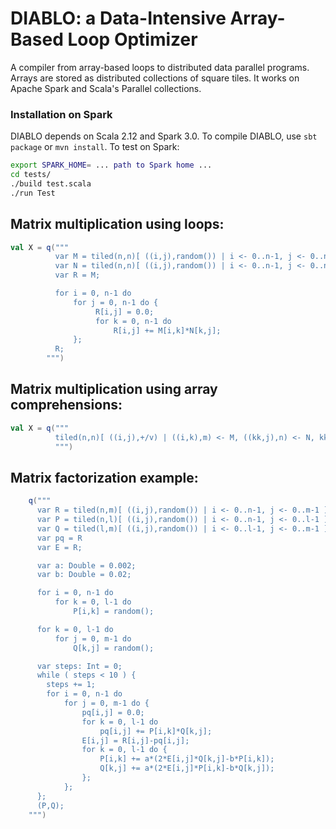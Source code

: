 # DIABLO: a Data-Intensive Array-Based Loop Optimizer

A compiler from array-based loops to distributed data parallel programs.
Arrays are stored as distributed collections of square tiles.
It works on Apache Spark and Scala's Parallel collections.

### Installation on Spark

DIABLO depends on Scala 2.12 and Spark 3.0. To compile DIABLO, use ``sbt package`` or ``mvn install``.
To test  on Spark:
```bash
export SPARK_HOME= ... path to Spark home ...
cd tests/
./build test.scala
./run Test
```

## Matrix multiplication using loops:

```scala
val X = q("""
          var M = tiled(n,n)[ ((i,j),random()) | i <- 0..n-1, j <- 0..n-1 ];
          var N = tiled(n,n)[ ((i,j),random()) | i <- 0..n-1, j <- 0..n-1 ];
          var R = M;

          for i = 0, n-1 do
              for j = 0, n-1 do {
                   R[i,j] = 0.0;
                   for k = 0, n-1 do
                       R[i,j] += M[i,k]*N[k,j];
              };
          R;
        """)
```

## Matrix multiplication using array comprehensions:

```scala
val X = q("""
          tiled(n,n)[ ((i,j),+/v) | ((i,k),m) <- M, ((kk,j),n) <- N, kk == k, let v = m*n, group by (i,j) ];
          """)
```

## Matrix factorization example:

```scala
    q("""
      var R = tiled(n,m)[ ((i,j),random()) | i <- 0..n-1, j <- 0..m-1 ];
      var P = tiled(n,l)[ ((i,j),random()) | i <- 0..n-1, j <- 0..l-1 ];
      var Q = tiled(l,m)[ ((i,j),random()) | i <- 0..l-1, j <- 0..m-1 ];
      var pq = R
      var E = R;

      var a: Double = 0.002;
      var b: Double = 0.02;

      for i = 0, n-1 do
          for k = 0, l-1 do
              P[i,k] = random();

      for k = 0, l-1 do
          for j = 0, m-1 do
              Q[k,j] = random();

      var steps: Int = 0;
      while ( steps < 10 ) {
        steps += 1;
        for i = 0, n-1 do
            for j = 0, m-1 do {
                pq[i,j] = 0.0;
                for k = 0, l-1 do
                    pq[i,j] += P[i,k]*Q[k,j];
                E[i,j] = R[i,j]-pq[i,j];
                for k = 0, l-1 do {
                    P[i,k] += a*(2*E[i,j]*Q[k,j]-b*P[i,k]);
                    Q[k,j] += a*(2*E[i,j]*P[i,k]-b*Q[k,j]);
                };
            };
      };
      (P,Q);
    """)
```
